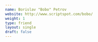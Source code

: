 ```yaml
---
name: Borislav "Bobo" Petrov
website: http://www.scriptspot.com/bobo/
weight: 1
type: friend
layout: single
draft: false
---
```

